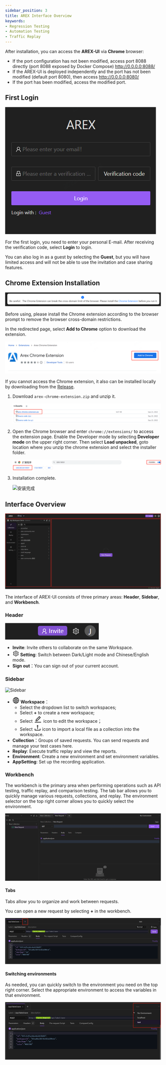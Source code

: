 ```yaml
---
sidebar_position: 3
title: AREX Interface Overview
keywords: 
- Regression Testing
- Automation Testing
- Traffic Replay
---
```


After installation, you can access the **AREX-UI** via **Chrome** browser:

- If the port configuration has not been modified, access port 8088 directly (port 8088 exposed by Docker Compose) http://0.0.0.0:8088/
- If the AREX-UI is deployed independently and the port has not been modified (default port 8080), then access http://0.0.0.0:8080/
- If the port has been modified, access the modified port.

## First Login

![登录](../resource/c1.log.png)

For the first login, you need to enter your personal E-mail. After receiving the verification code, select **Login** to login.

You can also log in as a guest by selecting the **Guest**, but you will have limited access and will not be able to use the invitation and case sharing features.

## Chrome Extension Installation

![插件](../resource/c1.chrome.extension.png)

Before using, please install the Chrome extension according to the browser prompt to remove the browser cross-domain restrictions.

In the redirected page, select **Add to Chrome** option to download the extension.

![插件](../resource/c1.add.extension.png)

If you cannot access the Chrome extension, it also can be installed locally by downloading from the [Release](https://github.com/arextest/arex-chrome-extension/releases).

1. Download `arex-chrome-extension.zip` and unzip it.

    ![插件](../resource/c1.add.extension2.png)

2. Open the Chrome browser and enter `chrome://extensions/` to access the extension page. Enable the Developer mode by selecting **Developer mode** on the upper right corner. Then select **Load unpacked**, goto location where you unzip the chrome extension and select the installer folder.

    ![插件](../resource/c1.add.extension3.png)

3. Installation complete.

    <img src="https://i.328888.xyz/2023/02/09/3aFVk.png" alt="安装完成" width="500" height="" />

## Interface Overview

![界面概览](../resource/c1.overview.jpg)

The interface of AREX-UI consists of three primary areas: **Header**, **Sidebar**, and **Workbench**.

### Header

![页眉](../resource/c1.header.png)

- **Invite**: Invite others to collaborate on the same Workspace.
- ![Settings icon](../resource/c1.setting.icon.png) **Setting**: Switch between Dark/Light mode and Chinese/English mode.
- **Sign out**：You can sign out of your current account.

### Sidebar

<img src="https://i.328888.xyz/2023/02/15/mxrXb.png" alt="Sidebar" width="400" height="" />

- ![工作区](../resource/c1.workspace.icon.png)  **Workspace**：
    - Select the dropdown list to switch workspaces; 
    - Select **+** to create a new workspace; 
    - Select  ![编辑工作区](../resource/c1.rename.png)  icon to edit the workspace；
    - Select  ![导入](../resource/c1.import.png)  icon to import a local file as a collection into the workspace.
- **Collection**：Groups of saved requests. You can send requests and manage your test cases here.
- **Replay**: Execute traffic replay and view the reports.
- **Environment**: Create a new environment and set environment variables.
- **AppSetting**: Set up the recording application.

### Workbench

The workbench is the primary area when performing operations such as API testing, traffic replay, and comparison testing. The tab bar allows you to quickly manage various requests, collections, and replay. The environment selector on the top right corner allows you to quickly select the environment.

![工作台](../resource/c1.workbench.png)

#### Tabs

Tabs allow you to organize and work between requests.

You can open a new request by selecting **+** in the workbench.

![新建请求](../resource/c1.newrequest.png)

#### Switching environments

As needed, you can quickly switch to the environment you need on the top right corner. Select the appropriate environment to access the variables in that environment.

![切换环境](../resource/c1.change.environment.png)
